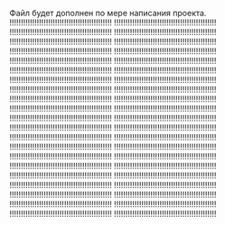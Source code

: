 Файл будет дополнен по мере написания проекта.
!!!!!!!!!!!!!!!!!!!!!!!!!!!!!!!!!!!!!!!!!!!!!
!!!!!!!!!!!!!!!!!!!!!!!!!!!!!!!!!!!!!!!!!!!!!
!!!!!!!!!!!!!!!!!!!!!!!!!!!!!!!!!!!!!!!!!!!!!
!!!!!!!!!!!!!!!!!!!!!!!!!!!!!!!!!!!!!!!!!!!!!
!!!!!!!!!!!!!!!!!!!!!!!!!!!!!!!!!!!!!!!!!!!!!
!!!!!!!!!!!!!!!!!!!!!!!!!!!!!!!!!!!!!!!!!!!!!
!!!!!!!!!!!!!!!!!!!!!!!!!!!!!!!!!!!!!!!!!!!!!
!!!!!!!!!!!!!!!!!!!!!!!!!!!!!!!!!!!!!!!!!!!!!
!!!!!!!!!!!!!!!!!!!!!!!!!!!!!!!!!!!!!!!!!!!!!
!!!!!!!!!!!!!!!!!!!!!!!!!!!!!!!!!!!!!!!!!!!!!
!!!!!!!!!!!!!!!!!!!!!!!!!!!!!!!!!!!!!!!!!!!!!
!!!!!!!!!!!!!!!!!!!!!!!!!!!!!!!!!!!!!!!!!!!!!
!!!!!!!!!!!!!!!!!!!!!!!!!!!!!!!!!!!!!!!!!!!!!
!!!!!!!!!!!!!!!!!!!!!!!!!!!!!!!!!!!!!!!!!!!!!
!!!!!!!!!!!!!!!!!!!!!!!!!!!!!!!!!!!!!!!!!!!!!
!!!!!!!!!!!!!!!!!!!!!!!!!!!!!!!!!!!!!!!!!!!!!
!!!!!!!!!!!!!!!!!!!!!!!!!!!!!!!!!!!!!!!!!!!!!
!!!!!!!!!!!!!!!!!!!!!!!!!!!!!!!!!!!!!!!!!!!!!
!!!!!!!!!!!!!!!!!!!!!!!!!!!!!!!!!!!!!!!!!!!!!
!!!!!!!!!!!!!!!!!!!!!!!!!!!!!!!!!!!!!!!!!!!!!
!!!!!!!!!!!!!!!!!!!!!!!!!!!!!!!!!!!!!!!!!!!!!
!!!!!!!!!!!!!!!!!!!!!!!!!!!!!!!!!!!!!!!!!!!!!
!!!!!!!!!!!!!!!!!!!!!!!!!!!!!!!!!!!!!!!!!!!!!
!!!!!!!!!!!!!!!!!!!!!!!!!!!!!!!!!!!!!!!!!!!!!
!!!!!!!!!!!!!!!!!!!!!!!!!!!!!!!!!!!!!!!!!!!!!
!!!!!!!!!!!!!!!!!!!!!!!!!!!!!!!!!!!!!!!!!!!!!
!!!!!!!!!!!!!!!!!!!!!!!!!!!!!!!!!!!!!!!!!!!!!
!!!!!!!!!!!!!!!!!!!!!!!!!!!!!!!!!!!!!!!!!!!!!
!!!!!!!!!!!!!!!!!!!!!!!!!!!!!!!!!!!!!!!!!!!!!
!!!!!!!!!!!!!!!!!!!!!!!!!!!!!!!!!!!!!!!!!!!!!
!!!!!!!!!!!!!!!!!!!!!!!!!!!!!!!!!!!!!!!!!!!!!
!!!!!!!!!!!!!!!!!!!!!!!!!!!!!!!!!!!!!!!!!!!!!
!!!!!!!!!!!!!!!!!!!!!!!!!!!!!!!!!!!!!!!!!!!!!
!!!!!!!!!!!!!!!!!!!!!!!!!!!!!!!!!!!!!!!!!!!!!
!!!!!!!!!!!!!!!!!!!!!!!!!!!!!!!!!!!!!!!!!!!!!
!!!!!!!!!!!!!!!!!!!!!!!!!!!!!!!!!!!!!!!!!!!!!
!!!!!!!!!!!!!!!!!!!!!!!!!!!!!!!!!!!!!!!!!!!!!
!!!!!!!!!!!!!!!!!!!!!!!!!!!!!!!!!!!!!!!!!!!!!
!!!!!!!!!!!!!!!!!!!!!!!!!!!!!!!!!!!!!!!!!!!!!
!!!!!!!!!!!!!!!!!!!!!!!!!!!!!!!!!!!!!!!!!!!!!
!!!!!!!!!!!!!!!!!!!!!!!!!!!!!!!!!!!!!!!!!!!!!
!!!!!!!!!!!!!!!!!!!!!!!!!!!!!!!!!!!!!!!!!!!!!
